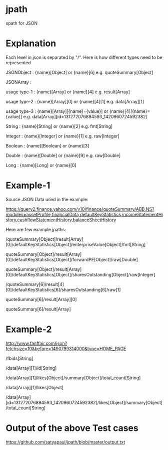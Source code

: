 # jpath
xpath for JSON

# Explanation
Each level in json is separated by "/". Here is how different types need to be represented

JSONObject : {name}[Object] or {name}[6] e.g. quoteSummary[Object]

JSONArray  : 

usage type-1 : {name}[Array] or {name}[4] e.g. result[Array]

usage type-2 : {name}[Array][0] or {name}[4][1] e.g. data[Array][1]

usage type-3 : {name}[Array][{name}={value}] or {name}[4][{name}={value}] e.g. data[Array][id=131272076894593_1420960724592382]


String     : {name}[String] or {name}[2] e.g. fmt[String]

Integer    : {name}[Integer] or {name}[1] e.g. raw[Integer]

Boolean    : {name}[Boolean] or {name}[3]

Double     : {name}[Double] or {name}[9] e.g. raw[Double]

Long       : {name}[Long] or {name}[0]


# Example-1 
Source JSON Data used in the example:

https://query2.finance.yahoo.com/v10/finance/quoteSummary/ABB.NS?modules=assetProfile,financialData,defaultKeyStatistics,incomeStatementHistory,cashflowStatementHistory,balanceSheetHistory

Here are few example jpaths:

/quoteSummary[Object]/result[Array][0]/defaultKeyStatistics[Object]/enterpriseValue[Object]/fmt[String]

quoteSummary[Object]/result[Array][0]/defaultKeyStatistics[Object]/forwardPE[Object]/raw[Double]

quoteSummary[Object]/result[Array][0]/defaultKeyStatistics[Object]/sharesOutstanding[Object]/raw[Integer]

/quoteSummary[6]/result[4][0]/defaultKeyStatistics[6]/sharesOutstanding[6]/raw[1]

quoteSummary[6]/result[Array][0]

quoteSummary[6]/result[Array]

# Example-2

http://www.fanffair.com/json?fetchsize=10&before=1490799314000&type=HOME_PAGE

/fbids[String]

/data[Array][1]/id[String]

/data[Array][1]/likes[Object]/summary[Object]/total_count[String]

/data[Array][1]/likes[Object]

/data[Array][id=131272076894593_1420960724592382]/likes[Object]/summary[Object]/total_count[String]

# Output of the above Test cases

https://github.com/satyapaul/jpath/blob/master/output.txt
